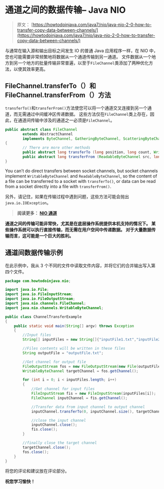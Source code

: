# 通道之间的数据传输– Java NIO

> 原文： [https://howtodoinjava.com/java7/nio/java-nio-2-0-how-to-transfer-copy-data-between-channels/](https://howtodoinjava.com/java7/nio/java-nio-2-0-how-to-transfer-copy-data-between-channels/)

与通常在输入源和输出目标之间发生 IO 的普通 Java 应用程序一样，在 NIO 中，您也可能需要非常频繁地将数据从一个通道传输到另一通道。 文件数据从一个地方到另一个地方的批量传输非常普遍，以至于`FileChannel`类添加了两种优化方法，以使其效率更高。

## FileChannel.transferTo（）和 FileChannel.transferFrom（）方法

`transferTo()`和`transferFrom()`方法使您可以将一个通道交叉连接到另一个通道，而无需通过中间缓冲区传递数据。 这些方法仅在`FileChannel`类上存在，因此，在通道间传输中涉及的通道之一必须是`FileChannel`。

```java
public abstract class FileChannel
        extends AbstractChannel
        implements ByteChannel, GatheringByteChannel, ScatteringByteChannel
{
        // There are more other methods
        public abstract long transferTo (long position, long count, WritableByteChannel target);
        public abstract long transferFrom (ReadableByteChannel src, long position, long count);
}

```

You can’t do direct transfers between socket channels, but socket channels implement `WritableByteChannel` and `ReadableByteChannel`, so the content of a file can be transferred to a socket with `transferTo()`, or data can be read from a socket directly into a file with `transferFrom()`.

另外，请记住，如果在传输过程中遇到问题，这些方法可能会抛出`java.io.IOException`。

> **阅读更多： [NIO 通道](//howtodoinjava.com/java-7/nio/java-nio-2-0-channels/ "Java NIO 2.0 : Channels")**

**通道之间的传输可能非常快，尤其是在底层操作系统提供本机支持的情况下。 某些操作系统可以执行直接传输，而无需在用户空间中传递数据。 对于大量数据传输而言，这可能是一个巨大的胜利。**

## 通道间数据传输示例

在此示例中，我从 3 个不同的文件中读取文件内容，并将它们的合并输出写入第四个文件。

```java
package com.howtodoinjava.nio;

import java.io.File;
import java.io.FileInputStream;
import java.io.FileOutputStream;
import java.nio.channels.FileChannel;
import java.nio.channels.WritableByteChannel;

public class ChannelTransferExample 
{
	public static void main(String[] argv) throws Exception 
	{
		//Input files
		String[] inputFiles = new String[]{"inputFile1.txt","inputFile2.txt","inputFile3.txt"};

		//Files contents will be written in these files
		String outputFile = "outputFile.txt";

		//Get channel for output file
		FileOutputStream fos = new FileOutputStream(new File(outputFile));
		WritableByteChannel targetChannel = fos.getChannel();

		for (int i = 0; i < inputFiles.length; i++)
		{
			//Get channel for input files
			FileInputStream fis = new FileInputStream(inputFiles[i]);
			FileChannel inputChannel = fis.getChannel();

			//Transfer data from input channel to output channel
			inputChannel.transferTo(0, inputChannel.size(), targetChannel);

			//close the input channel
			inputChannel.close();
			fis.close();
		}

		//finally close the target channel
		targetChannel.close();
		fos.close();
	}
}

```

将您的评论和建议放在评论部分。

**祝您学习愉快！**